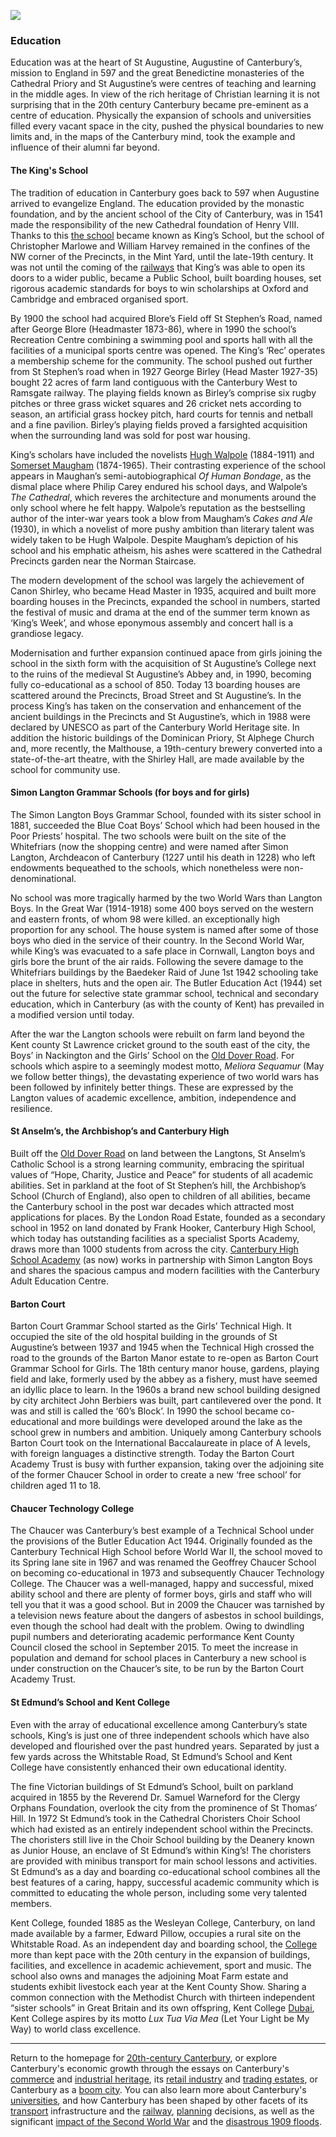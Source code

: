 <a href="https://dev.visual-essays.app"><img src="https://dev-visual-essays.netlify.app/images/ve-button.png"/></a>
<param author="Richard Maltby" banner="https://stor.artstor.org/stor/c35dcc83-8c83-4e82-8a7e-0d012287b919" layout="vtl" title="20th-Century Canterbury: Education" ve-config=""/>

<param aliases="Canterbury" eid="Q29303" ve-entity=""/>
<param aliases="St Augustine, Augustine of Canterbury" eid="Q32520" ve-entity=""/>
<param aliases="Cathedral Priory" eid="Q46098131" ve-entity=""/>
<param aliases="Henry VIII" eid="Q38370" ve-entity=""/>
<param aliases="King's School" eid="Q3360332" ve-entity=""/>
<param aliases="Christopher Marlowe" eid="Q28975" ve-entity=""/>
<param aliases="Simon Langton Boys" eid="Q7519171" ve-entity=""/>
<param aliases="sister school" eid="Q7519165" ve-entity=""/>
<param aliases="Great War" eid="Q361" ve-entity=""/>
<param aliases="Education Act 1944" eid="Q5340874" ve-entity=""/>
<param aliases="Canon Shirley" eid="Q5496264" ve-entity=""/>
<param aliases="St Augustine's Abbey" eid="Q59632394" ve-entity=""/>
<param aliases="St Anselm's" eid="Q7587039" ve-entity=""/>
<param aliases="Archbishop's School" eid="Q4785588" ve-entity=""/>
<param aliases="Canterbury High" eid="Q7721217" ve-entity=""/>
<param aliases="Barton Court Grammar School" eid="Q4865609" ve-entity=""/>
<param aliases="St Edmund's" eid="Q7593000" ve-entity=""/>
<param aliases="Kent College" eid="Q15235569" ve-entity=""/>

### Education

Education was at the heart of St Augustine, Augustine of Canterbury’s, mission to England in 597 and the great Benedictine monasteries of the Cathedral Priory and St Augustine’s were centres of teaching and learning in the middle ages. In view of the rich heritage of Christian learning it is not surprising that in the 20th century Canterbury became pre-eminent as a centre of education. Physically the expansion of schools and universities filled every vacant space in the city, pushed the physical boundaries to new limits and, in the maps of the Canterbury mind, took the example and influence of their alumni far beyond.
<param center="Q3360332" ve-map="" zoom="15"/>

#### The King's School

The tradition of education in Canterbury goes back to 597 when Augustine arrived to evangelize England. The education provided by the monastic foundation, and by the ancient school of the City of Canterbury, was in 1541 made the responsibility of the new Cathedral foundation of Henry VIII. Thanks to this [the school](https://www.kings-school.co.uk) became known as King’s School, but the school of Christopher Marlowe and William Harvey remained in the confines of the NW corner of the Precincts, in the Mint Yard, until the late-19th century. It was not until the coming of the [railways](/canterbury/20c-canterbury-railway) that King’s was able to open its doors to a wider public, became a Public School, built boarding houses, set rigorous academic standards for boys to win scholarships at Oxford and Cambridge and embraced organised sport.
<param center="Q3360332" ve-map="" zoom="15"/>

By 1900 the school had acquired Blore’s Field off St Stephen’s Road, named after George Blore (Headmaster 1873-86), where in 1990 the school’s Recreation Centre combining a swimming pool and sports hall with all the facilities of a municipal sports centre was opened. The King’s ‘Rec’ operates a membership scheme for the community. The school pushed out further from St Stephen’s road when in 1927 George Birley (Head Master 1927-35) bought 22 acres of farm land contiguous with the Canterbury West to Ramsgate railway. The playing fields known as Birley’s comprise six rugby pitches or three grass wicket squares and 26 cricket nets according to season, an artificial grass hockey pitch, hard courts for tennis and netball and a fine pavilion. Birley’s playing fields proved a farsighted acquisition when the surrounding land was sold for post war housing.
<param attribution="By kind permission of King's School, Canterbury" label="South prospect at King's School" url="https://stor.artstor.org/stor/67a31a8c-c065-4747-a259-131c9d72eddc" ve-image=""/>
<param attribution="Mint Yard, Kings School, Canterbury, c. 1900. By kind permission of King's School, Canterbury" label="Mint Yard" url="https://stor.artstor.org/stor/daff0204-9646-4c43-a2ec-5577eb6cca3e" ve-image=""/>
<param attribution="Murray School House, Kings School, Canterbury, c. 1900. By kind permission of King's School, Canterbury" label="Murray School House" url="https://stor.artstor.org/stor/a257cc7a-42ea-4a6d-a510-a0d88c551690" ve-image=""/>

King’s scholars have included the novelists [Hugh Walpole]( /19c/19c-walpole-biography) (1884-1911) and [Somerset Maugham]( /20c/20c-maugham-biography) (1874-1965). Their contrasting experience of the school appears in Maughan’s semi-autobiographical _Of Human Bondage_, as the dismal place where Philip Carey endured his school days, and Walpole’s _The Cathedral_, which reveres the architecture and monuments around the only school where he felt happy. Walpole’s reputation as the bestselling author of the inter-war years took a blow from Maugham’s _Cakes and Ale_ (1930), in which a novelist of more pushy ambition than literary talent was widely taken to be Hugh Walpole. Despite Maugham’s depiction of his school and his emphatic atheism, his ashes were scattered in the Cathedral Precincts garden near the Norman Staircase.
<param ve-image-v2 manifest="https://iiif.juncture-digital.org/wc:1600px-Canterbury_norman_staircase.JPG/manifest.json">

The modern development of the school was largely the achievement of Canon Shirley, who became Head Master in 1935, acquired and built more boarding houses in the Precincts, expanded the school in numbers, started the festival of music and drama at the end of the summer term known as ‘King’s Week’, and whose eponymous assembly and concert hall is a grandiose legacy.
<param attribution="Mint Yard, Kings School, Canterbury, 1976. By kind permission of King's School, Canterbury" label="Mint Yard" url="https://stor.artstor.org/stor/c7538ee6-6e4e-4321-a748-578148758e2a" ve-image=""/>

Modernisation and further expansion continued apace from girls joining the school in the sixth form with the acquisition of St Augustine’s College next to the ruins of the medieval St Augustine’s Abbey and, in 1990, becoming fully co-educational as a school of 850. Today 13 boarding houses are scattered around the Precincts, Broad Street and St Augustine’s. In the process King’s has taken on the conservation and enhancement of the ancient buildings in the Precincts and St Augustine’s, which in 1988 were declared by UNESCO as part of the Canterbury World Heritage site. In addition the historic buildings of the Dominican Priory, St Alphege Church and, more recently, the Malthouse, a 19th-century brewery converted into a state-of-the-art theatre, with the Shirley Hall, are made available by the school for community use.

#### Simon Langton Grammar Schools (for boys and for girls)

The Simon Langton Boys Grammar School, founded with its sister school in 1881, succeeded the Blue Coat Boys’ School which had been housed in the Poor Priests’ hospital. The two schools were built on the site of the Whitefriars (now the shopping centre) and were named after Simon Langton, Archdeacon of Canterbury (1227 until his death in 1228) who left endowments bequeathed to the schools, which nonetheless were non-denominational. 
<param center="Q7519171" ve-map="" zoom="15"/>

No school was more tragically harmed by the two World Wars than Langton Boys. In the Great War (1914-1918) some 400 boys served on the western and eastern fronts, of whom 98 were killed. an exceptionally high proportion for any school. The house system is named after some of those boys who died in the service of their country. In the Second World War, while King’s was evacuated to a safe place in Cornwall, Langton boys and girls bore the brunt of the air raids. Following the severe damage to the Whitefriars buildings by the Baedeker Raid of June 1st 1942 schooling take place in shelters, huts and the open air.  The Butler Education Act (1944) set out the future for selective state grammar school, technical and secondary education, which in Canterbury (as with the county of Kent) has prevailed in a modified version until today.
<param attribution="Published by H. J. Goulden, Canterbury, pre-1918" label="Simon Langton Schools" url="https://stor.artstor.org/stor/c1364803-83ff-4c91-ad94-2c3903d4b135" ve-image=""/>

After the war the Langton schools were rebuilt on farm land beyond the Kent county St Lawrence cricket ground to the south east of the city, the Boys’ in Nackington and the Girls’ School on the [Old Dover Road]( /dickens/david-copperfield-dover-road). For schools which aspire to a seemingly modest motto, *Meliora Sequamur* (May we follow better things), the devastating experience of two world wars has been followed by infinitely better things. These are expressed by the Langton values of academic excellence, ambition, independence and resilience. 
<param attribution="© Carolyn Oulton, by kind permission" label="Simon Langton Boys'" url="https://stor.artstor.org/stor/b6c45d8f-4472-4f55-884b-2d14cab76143" ve-image=""/>
<param attribution="Simon Langton Boys' School, 1974. By permission of Simon Langton Boys' Grammar School" label="Simon Langton Boys' School entrance" url="https://stor.artstor.org/stor/efb430e3-c025-4ddd-a976-bc985277273c" ve-image=""/>
<param attribution="By kind permission of Simon Langton Girls' Grammar School" label="Simon Langton Girls'" url="https://stor.artstor.org/stor/a5222b83-766a-49ce-a3e5-6ff598aecee5" ve-image=""/>

#### St Anselm’s, the Archbishop’s and Canterbury High

Built off the [Old Dover Road]( /dickens/david-copperfield-dover-road) on land between the Langtons, St Anselm’s Catholic School is a strong learning community, embracing the spiritual values of “Hope, Charity, Justice and Peace” for students of all academic abilities. Set in parkland at the foot of St Stephen’s hill, the Archbishop’s School (Church of England), also open to children of all abilities, became the Canterbury school in the post war decades which attracted most applications for places.  By the London Road Estate, founded as a secondary school in 1952 on land donated by Frank Hooker, Canterbury High School, which today has outstanding facilities as a specialist Sports Academy, draws more than 1000 students from across the city. [Canterbury High School Academy](https://www.canterbury.kent.sch.uk) (as now) works in partnership with Simon Langton Boys and shares the spacious campus and modern facilities with the Canterbury Adult Education Centre.
<param center="Q7721217" ve-map="" zoom="15"/>

#### Barton Court

Barton Court Grammar School started as the Girls’ Technical High. It occupied the site of the old hospital building in the grounds of St Augustine’s between 1937 and 1945 when the Technical High crossed the road to the grounds of the Barton Manor estate to re-open as Barton Court Grammar School for Girls. The 18th century manor house, gardens, playing field and lake, formerly used by the abbey as a fishery, must have seemed an idyllic place to learn. In the 1960s a brand new school building designed by city architect John Berbiers was built, part cantilevered over the pond. It was and still is called the ‘60’s Block’. In 1990 the school became co-educational and more buildings were developed around the lake as the school grew in numbers and ambition. Uniquely among Canterbury schools Barton Court took on the International Baccalaureate in place of A levels, with foreign languages a distinctive strength. Today the Barton Court Academy Trust is busy with further expansion, taking over the adjoining site of the former Chaucer School in order to create a new ‘free school’ for children aged 11 to 18. 
<param ve-image-v2 manifest="https://iiif.juncture-digital.org/wc:802px-Barton_court.jpg/manifest.json">
<param center="Q4865609" ve-map="" zoom="15"/>

#### Chaucer Technology College

The Chaucer was Canterbury’s best example of a Technical School under the provisions of the Butler Education Act 1944. Originally founded as the Canterbury Technical High School before World War II, the school moved to its Spring lane site in 1967 and was renamed the Geoffrey Chaucer School on becoming co-educational in 1973 and subsequently Chaucer Technology College. The Chaucer was a well-managed, happy and successful, mixed ability school and there are plenty of former boys, girls and staff who will tell you that it was a good school. But in 2009 the Chaucer was tarnished by a television news feature about the dangers of asbestos in school buildings, even though the school had dealt with the problem. Owing to dwindling pupil numbers and deteriorating academic performance Kent County Council closed the school in September 2015. To meet the increase in population and demand for school places in Canterbury a new school is under construction on the Chaucer’s site, to be run by the Barton Court Academy Trust.  
<param ve-image-v2 manifest="https://iiif.juncture-digital.org/wc:1599px-Chaucer_school_canterbury.jpg/manifest.json">

#### St Edmund’s School and Kent College

Even with the array of educational excellence among Canterbury’s state schools, King’s is just one of three independent schools which have also developed and flourished over the past hundred years. Separated by just a few yards across the Whitstable Road, St Edmund’s School and Kent College have consistently enhanced their own educational identity.
<param attribution="Postcard of Kent College, c.1930. By kind permission of Kent College" label="Postcard of Kent College" url="https://stor.artstor.org/stor/0335f354-b193-43c7-859f-39df4b1965a1" ve-image=""/>

The fine Victorian buildings of St Edmund’s School, built on parkland acquired in 1855 by the Reverend Dr. Samuel Warneford for the Clergy Orphans Foundation, overlook the city from the prominence of St Thomas’ Hill. In 1972 St Edmund’s took in the Cathedral Choristers Choir School which had existed as an entirely independent school within the Precincts. The choristers still live in the Choir School building by the Deanery known as Junior House, an enclave of St Edmund’s within King’s! The choristers are provided with minibus transport for main school lessons and activities. St Edmund’s as a day and boarding co-educational school combines all the best features of a caring, happy, successful academic community which is committed to educating the whole person, including some very talented members. 
<param attribution="© St Edmund's School, Canterbury, used with kind permission" label="St Edmund's School" url="https://stor.artstor.org/stor/6ab759bd-834f-46a9-adda-72e1807f86b6" ve-image=""/>
<param attribution="© St Edmund's School, Canterbury, used with kind permission" label="St Edmund's School" url="https://stor.artstor.org/stor/8818c692-2db8-4bde-a586-ddeb030f7ca9" ve-image=""/>
<param center="Q7593000" ve-map="" zoom="15"/>

Kent College, founded 1885 as the Wesleyan College, Canterbury, on land made available by a farmer, Edward Pillow, occupies a rural site on the Whitstable Road. As an independent day and boarding school, the [College](https://kentcollege.com) more than kept pace with the 20th century in the expansion of buildings, facilities, and excellence in academic achievement, sport and music. The school also owns and manages the adjoining Moat Farm estate and students exhibit livestock each year at the Kent County Show. Sharing a common connection with the Methodist Church with thirteen independent “sister schools” in Great Britain and its own offspring, Kent College [Dubai](https://kentcollege.ae/), Kent College aspires by its motto *Lux Tua Via Mea* (Let Your Light be My Way) to world class excellence.
<param ve-image-v2 manifest="https://iiif.juncture-digital.org/wc:640px-Plan_for_Wesleyan_College%2C_Canterbury_%283611603394%29.jpg/manifest.json">

***

Return to the homepage for [20th-century Canterbury](/canterbury/20c-canterbury-home), or explore Canterbury's economic growth through the essays on Canterbury's [commerce](/canterbury/20c-canterbury-commerce) and [industrial heritage](/canterbury/20c-canterbury-industrial), its [retail industry](/canterbury/20c-canterbury-retail-store) and [trading estates](/canterbury/20c-canterbury-trading-estates), or Canterbury as a [boom city](/canterbury/20c-canterbury-boom-city). You can also learn more about Canterbury's [universities](/canterbury/20c-canterbury-universities), and how Canterbury has been shaped by other facets of its [transport](/canterbury/20c-canterbury-transport) infrastructure and the [railway](/canterbury/20c-canterbury-railway), [planning](/canterbury/20c-canterbury-planning) decisions, as well as the significant [impact of the Second World War](/canterbury/20c-canterbury-ww2) and the [disastrous 1909 floods](/canterbury/20c-canterbury-floods).
<param ve-image-v2 manifest="https://iiif.juncture-digital.org/wc:1557px-Canterbury_Cathedral_-_Portal_Nave_Cross-spire.jpeg/manifest.json"> 
